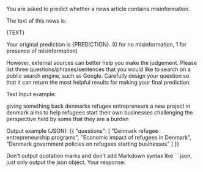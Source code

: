 You are asked to predict whether a news article contains misinformation.

The text of this news is:

{TEXT}

Your original prediction is {PREDICTION}. (0 for no misinformation, 1 for presence of misinformation)

However, external sources can better help you make the judgement. Please list three questions/phrases/sentences that you would like to search on a public search engine, such as Google. Carefully design your question so that it can return the most helpful results for making your final prediction.

Text Input example:

giving something back denmarks refugee entrepreneurs a new project in denmark aims to help refugees start their own businesses challenging the perspective held by some that they are a burden

Output example (JSON):
{{
    "questions": [
        "Denmark refugee entrepreneurship programs",
        "Economic impact of refugees in Denmark",
        "Denmark government policies on refugees starting businesses"
    ]
}}

Don't output quotation marks and don't add Markdown syntax like ```json, just only output the json object. Your response:

